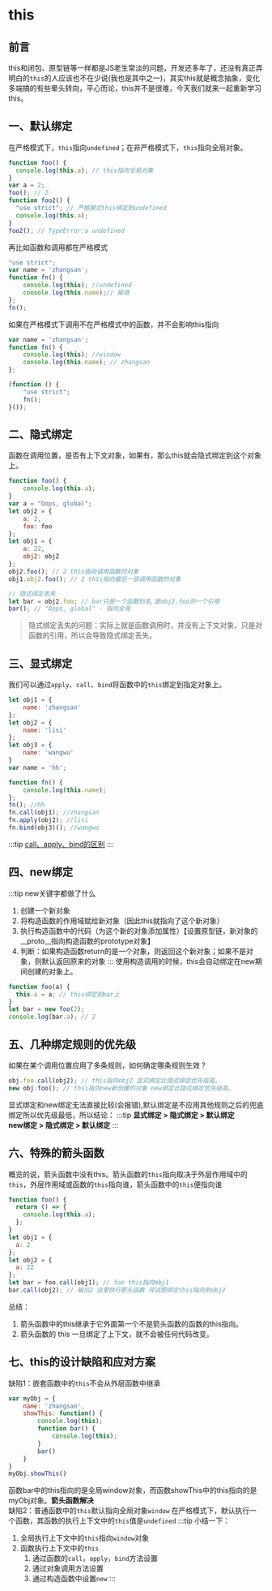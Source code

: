 # this
## 前言
this和闭包、原型链等一样都是JS老生常淡的问题，开发还多年了，还没有真正弄明白的`this`的人应该也不在少说(我也是其中之一)，其实this就是概念抽象，变化多端搞的有些晕头转向，平心而论，this并不是很难，今天我们就来一起重新学习this。

## 一、默认绑定
在严格模式下，`this`指向`undefined`；在非严格模式下，`this`指向全局对象。
```js
function foo() {
  console.log(this.a); // this指向全局对象
}
var a = 2;
foo(); // 2
function foo2() {
  "use strict"; // 严格模式this绑定到undefined
  console.log(this.a);
}
foo2(); // TypeError:a undefined
```
再比如函数和调用都在严格模式
```js
"use strict";
var name = 'zhangsan';
function fn() {
    console.log(this); //undefined
    console.log(this.name);// 报错
};
fn();
```
如果在严格模式下调用不在严格模式中的函数，并不会影响this指向
```js
var name = 'zhangsan';
function fn() {
    console.log(this); //window
    console.log(this.name); // zhangsan
};

(function () {
    "use strict";
    fn();
}());
```

## 二、隐式绑定
函数在调用位置，是否有上下文对象，如果有，那么this就会隐式绑定到这个对象上。
```js
function foo() {
    console.log(this.a);
}
var a = "Oops, global";
let obj2 = {
    a: 2,
    foo: foo
};
let obj1 = {
    a: 22,
    obj2: obj2
};
obj2.foo(); // 2 this指向调用函数的对象
obj1.obj2.foo(); // 2 this指向最后一层调用函数的对象

// 隐式绑定丢失
let bar = obj2.foo; // bar只是一个函数别名 是obj2.foo的一个引用
bar(); // "Oops, global" - 指向全局
```
> 隐式绑定丢失的问题：实际上就是函数调用时，并没有上下文对象，只是对函数的引用，所以会导致隐式绑定丢失。
## 三、显式绑定
我们可以通过`apply`、`call`、`bind`将函数中的`this`绑定到指定对象上。
```js
let obj1 = {
    name: 'zhangsan'
};
let obj2 = {
    name: 'lisi'
};
let obj3 = {
    name: 'wangwu'
}
var name = 'hh';

function fn() {
    console.log(this.name);
};
fn(); //hh
fn.call(obj1); //zhangsan
fn.apply(obj2); //lisi
fn.bind(obj3)(); //wangwu
```
:::tip
[call、apply、bind的区别](https://www.yuque.com/hmohvc/zqve2v/de3aex)
:::
## 四、new绑定
:::tip
new关键字都做了什么
1. 创建一个新对象
2. 将构造函数的作用域赋给新对象（因此this就指向了这个新对象）
3. 执行构造函数中的代码（为这个新的对象添加属性）【设置原型链，新对象的__proto__指向构造函数的prototype对象】
4. 判断：如果构造函数return的是一个对象，则返回这个新对象；如果不是对象，则默认返回原来的对象
:::
使用构造调用的时候，this会自动绑定在new期间创建的对象上。
```js
function foo(a) {
  this.a = a; // this绑定到bar上
}
let bar = new foo(2);
console.log(bar.a); // 2
```
## 五、几种绑定规则的优先级
如果在某个调用位置应用了多条规则，如何确定哪条规则生效？
```js
obj.foo.call(obj2); // this指向obj2 显式绑定比隐式绑定优先级高。
new obj.foo(); // thsi指向new新创建的对象 new绑定比隐式绑定优先级高。
```
显式绑定和new绑定无法直接比较(会报错),默认绑定是不应用其他规则之后的兜底绑定所以优先级最低，所以结论：
:::tip
<b>显式绑定 > 隐式绑定 > 默认绑定</b> <br/>
<b>new绑定 > 隐式绑定 > 默认绑定</b>
:::
## 六、特殊的箭头函数
概览的说，箭头函数中没有this。箭头函数的`this`指向取决于外层作用域中的`this`，外层作用域或函数的`this`指向谁，箭头函数中的`this`便指向谁
```js
function foo() {
  return () => {
    console.log(this.a);
  };
}
let obj1 = {
  a: 2
};
let obj2 = {
  a: 22
};
let bar = foo.call(obj1); // foo this指向obj1
bar.call(obj2); // 输出2 这里执行箭头函数 并试图绑定this指向到obj2
```
总结：
1. 箭头函数中的this继承于它外面第一个不是箭头函数的函数的this指向。
2. 箭头函数的 this 一旦绑定了上下文，就不会被任何代码改变。
## 七、this的设计缺陷和应对方案
缺陷1：嵌套函数中的`this`不会从外层函数中继承
```js
var myObj = {
    name: 'zhangsan',
    showThis: function() {
        console.log(this);
        function bar() {
            console.log(this);
        }
        bar()
    }
}
myObj.showThis()
```
函数bar中的this指向的是全局window对象，⽽函数showThis中的this指向的是myObj对象。<b>箭头函数解决</b> <br/>
缺陷2：普通函数中的`this`默认指向全局对象`window`
在严格模式下，默认执⾏⼀个函数，其函数的执⾏上下⽂中的`this`值是`undefined`
:::tip
小结一下：
1. 全局执⾏上下⽂中的`this`指向`window`对象
2. 函数执行上下文中的`this`
   1. 通过函数的`call`，`apply`，`bind`⽅法设置
   2. 通过对象调⽤⽅法设置
   3. 通过构造函数中设置`new`
:::
